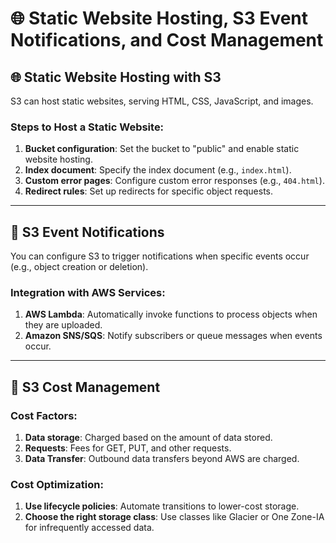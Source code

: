 # 🌐 Static Website Hosting, S3 Event Notifications, and Cost Management

## 🌐 Static Website Hosting with S3
S3 can host static websites, serving HTML, CSS, JavaScript, and images.

### Steps to Host a Static Website:
1. **Bucket configuration**: Set the bucket to "public" and enable static website hosting.
2. **Index document**: Specify the index document (e.g., `index.html`).
3. **Custom error pages**: Configure custom error responses (e.g., `404.html`).
4. **Redirect rules**: Set up redirects for specific object requests.

---

## 📣 S3 Event Notifications
You can configure S3 to trigger notifications when specific events occur (e.g., object creation or deletion).

### Integration with AWS Services:
1. **AWS Lambda**: Automatically invoke functions to process objects when they are uploaded.
2. **Amazon SNS/SQS**: Notify subscribers or queue messages when events occur.

---

## 💸 S3 Cost Management
### Cost Factors:
1. **Data storage**: Charged based on the amount of data stored.
2. **Requests**: Fees for GET, PUT, and other requests.
3. **Data Transfer**: Outbound data transfers beyond AWS are charged.

### Cost Optimization:
1. **Use lifecycle policies**: Automate transitions to lower-cost storage.
2. **Choose the right storage class**: Use classes like Glacier or One Zone-IA for infrequently accessed data.